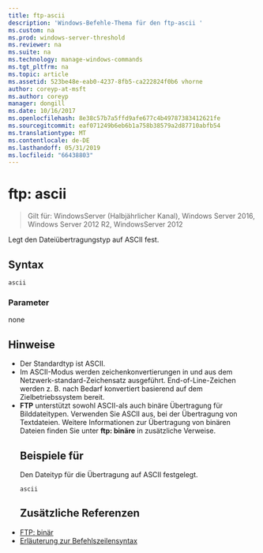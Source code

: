 ```yaml
---
title: ftp-ascii
description: 'Windows-Befehle-Thema für den ftp-ascii '
ms.custom: na
ms.prod: windows-server-threshold
ms.reviewer: na
ms.suite: na
ms.technology: manage-windows-commands
ms.tgt_pltfrm: na
ms.topic: article
ms.assetid: 523be48e-eab0-4237-8fb5-ca222824f0b6 vhorne
author: coreyp-at-msft
ms.author: coreyp
manager: dongill
ms.date: 10/16/2017
ms.openlocfilehash: 8e38c57b7a5ffd9afe677c4b49787383412621fe
ms.sourcegitcommit: eaf071249b6eb6b1a758b38579a2d87710abfb54
ms.translationtype: MT
ms.contentlocale: de-DE
ms.lasthandoff: 05/31/2019
ms.locfileid: "66438803"
---
```

# <a name="ftp-ascii"></a>ftp: ascii

>Gilt für: WindowsServer (Halbjährlicher Kanal), Windows Server 2016, Windows Server 2012 R2, WindowsServer 2012

Legt den Dateiübertragungstyp auf ASCII fest.   
## <a name="syntax"></a>Syntax  
```  
ascii  
```  
### <a name="parameters"></a>Parameter  
none  
## <a name="remarks"></a>Hinweise  
- Der Standardtyp ist ASCII.  
- Im ASCII-Modus werden zeichenkonvertierungen in und aus dem Netzwerk-standard-Zeichensatz ausgeführt. End-of-Line-Zeichen werden z. B. nach Bedarf konvertiert basierend auf dem Zielbetriebssystem bereit.  
- **FTP** unterstützt sowohl ASCII-als auch binäre Übertragung für Bilddateitypen. Verwenden Sie ASCII aus, bei der Übertragung von Textdateien. Weitere Informationen zur Übertragung von binären Dateien finden Sie unter **ftp: binäre** in zusätzliche Verweise.  
  ## <a name="BKMK_Examples"></a>Beispiele für  
  Den Dateityp für die Übertragung auf ASCII festgelegt.  
  ```  
  ascii  
  ```  
  ## <a name="additional-references"></a>Zusätzliche Referenzen  
- [FTP: binär](ftp-binary.md)  
- [Erläuterung zur Befehlszeilensyntax](command-line-syntax-key.md)  
